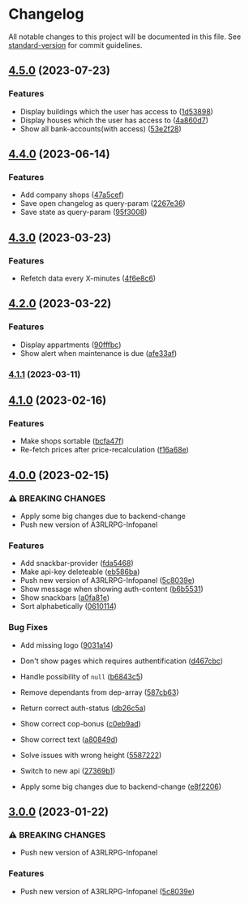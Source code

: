 # Changelog

All notable changes to this project will be documented in this file. See [standard-version](https://github.com/conventional-changelog/standard-version) for commit guidelines.

## [4.5.0](https://github.com/tklein1801/A3PL-Infopanel/compare/v4.4.0...v4.5.0) (2023-07-23)


### Features

* Display buildings which the user has access to ([1d53898](https://github.com/tklein1801/A3PL-Infopanel/commit/1d538983b4dafab68f341fcee4aceb166c363c4e))
* Display houses which the user has access to ([4a860d7](https://github.com/tklein1801/A3PL-Infopanel/commit/4a860d7af850d12a81ff1c2d16f9345a5d49f732))
* Show all bank-accounts(with access) ([53e2f28](https://github.com/tklein1801/A3PL-Infopanel/commit/53e2f28e5ee3b2406aa950f7fe2db08dd3764249))

## [4.4.0](https://github.com/DulliAG/A3RLRPG-Infopanel/compare/v4.3.0...v4.4.0) (2023-06-14)


### Features

* Add company shops ([47a5cef](https://github.com/DulliAG/A3RLRPG-Infopanel/commit/47a5cefae4ce6fc7b51a2f0b0f8c5c08b1d1bf88))
* Save open changelog as query-param ([2267e36](https://github.com/DulliAG/A3RLRPG-Infopanel/commit/2267e366ba193b004ab0ad488e4d77e9692ec3c4))
* Save state as query-param ([95f3008](https://github.com/DulliAG/A3RLRPG-Infopanel/commit/95f30085c7425a5a1bd7274fc28b7d588f1b2a4b))

## [4.3.0](https://github.com/DulliAG/A3RLRPG-Infopanel/compare/v4.2.0...v4.3.0) (2023-03-23)


### Features

* Refetch data every X-minutes ([4f6e8c6](https://github.com/DulliAG/A3RLRPG-Infopanel/commit/4f6e8c65a1c105e1062d0601d0d7028d1c27c36a))

## [4.2.0](https://github.com/DulliAG/A3RLRPG-Infopanel/compare/v4.1.1...v4.2.0) (2023-03-22)


### Features

* Display appartments ([90fffbc](https://github.com/DulliAG/A3RLRPG-Infopanel/commit/90fffbc8cadc0be64b55f16cd64eac81ea4db4ce))
* Show alert when maintenance is due ([afe33af](https://github.com/DulliAG/A3RLRPG-Infopanel/commit/afe33af0d39a57f3a5abdc74289da2e8dff7d2a3))

### [4.1.1](https://github.com/DulliAG/A3RLRPG-Infopanel/compare/v4.1.0...v4.1.1) (2023-03-11)

## [4.1.0](https://github.com/DulliAG/A3RLRPG-Infopanel/compare/v4.0.0...v4.1.0) (2023-02-16)


### Features

* Make shops sortable ([bcfa47f](https://github.com/DulliAG/A3RLRPG-Infopanel/commit/bcfa47f565666cd693380a40913c9eae2b392d9c))
* Re-fetch prices after price-recalculation ([f16a68e](https://github.com/DulliAG/A3RLRPG-Infopanel/commit/f16a68e6f9fbbb75d4524470b5fb6bd10c26a205))

## [4.0.0](https://github.com/DulliAG/A3RLRPG-Infopanel/compare/v2.1.4...v4.0.0) (2023-02-15)


### ⚠ BREAKING CHANGES

* Apply some big changes due to backend-change
* Push new version of A3RLRPG-Infopanel

### Features

* Add snackbar-provider ([fda5468](https://github.com/DulliAG/A3RLRPG-Infopanel/commit/fda5468b45436e30602358e5615159dbad8746f9))
* Make api-key deleteable ([eb586ba](https://github.com/DulliAG/A3RLRPG-Infopanel/commit/eb586babd4b3481bdab199ffc8d073d2141b1399))
* Push new version of A3RLRPG-Infopanel ([5c8039e](https://github.com/DulliAG/A3RLRPG-Infopanel/commit/5c8039ea846ad1dad0b72bd1dce7886a32fa05d3))
* Show message when showing auth-content ([b6b5531](https://github.com/DulliAG/A3RLRPG-Infopanel/commit/b6b5531c96039ccf70b8c104e3a0cbfe128acfb5))
* Show snackbars ([a0fa81e](https://github.com/DulliAG/A3RLRPG-Infopanel/commit/a0fa81ed7a693ad651ea97accc6fb07e4faafd0e))
* Sort alphabetically ([0610114](https://github.com/DulliAG/A3RLRPG-Infopanel/commit/0610114038af70c6f302f8a720f370199cbe01f0))


### Bug Fixes

* Add missing logo ([9031a14](https://github.com/DulliAG/A3RLRPG-Infopanel/commit/9031a143ca52d94b953823867d6bcd006ef9d6b6))
* Don't show pages which requires authentification ([d467cbc](https://github.com/DulliAG/A3RLRPG-Infopanel/commit/d467cbce332f63ccdbe133e21d75b6ccf485f143))
* Handle possibility of `null` ([b6843c5](https://github.com/DulliAG/A3RLRPG-Infopanel/commit/b6843c54a1a72588e0de3ff01a916566953d4d8b))
* Remove dependants from dep-array ([587cb63](https://github.com/DulliAG/A3RLRPG-Infopanel/commit/587cb631ed24dcd244dd69e91c4c48c793ec39d6))
* Return correct auth-status ([db26c5a](https://github.com/DulliAG/A3RLRPG-Infopanel/commit/db26c5a7c2cbed4c48ad956e05a207c374f34151))
* Show correct cop-bonus ([c0eb9ad](https://github.com/DulliAG/A3RLRPG-Infopanel/commit/c0eb9ad4ef139a765638bfc3b6fae98072f1a6da))
* Show correct text ([a80849d](https://github.com/DulliAG/A3RLRPG-Infopanel/commit/a80849d3273c171889076b1f6140bdeb975b3190))
* Solve issues with wrong height ([5587222](https://github.com/DulliAG/A3RLRPG-Infopanel/commit/55872227b71d0ec7c1ba3096a1c0b9e941db5e61))
* Switch to new api ([27369b1](https://github.com/DulliAG/A3RLRPG-Infopanel/commit/27369b1be28d315bc5acfab0e141485490cc3662))


* Apply some big changes due to backend-change ([e8f2206](https://github.com/DulliAG/A3RLRPG-Infopanel/commit/e8f2206485ef54573767ec5e731fb44fef19e872))

## [3.0.0](https://github.com/DulliAG/A3RLRPG-Infopanel/compare/v2.1.4...v3.0.0) (2023-01-22)


### ⚠ BREAKING CHANGES

* Push new version of A3RLRPG-Infopanel

### Features

* Push new version of A3RLRPG-Infopanel ([5c8039e](https://github.com/DulliAG/A3RLRPG-Infopanel/commit/5c8039ea846ad1dad0b72bd1dce7886a32fa05d3))
